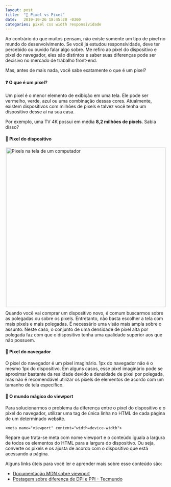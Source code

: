 ```yaml
---
layout: post
title:  "💢 Pixel vs Pixel"
date:   2019-10-26 18:45:20 -0300
categories: pixel css width responsividade
---
```

Ao contrário do que muitos pensam, não existe somente um tipo de pixel no mundo do desenvolvimento. Se você já estudou responsividade, deve ter percebido ou ouvido falar algo sobre. Me refiro ao pixel do dispositivo e pixel do navegador, eles são distintos e saber suas diferenças pode ser decisivo no mercado de trabalho front-end.

Mas, antes de mais nada, você sabe exatamente o que é um pixel?

#### :question: O que é um pixel?
Um pixel é o menor elemento de exibição em uma tela. Ele pode ser vermelho, verde, azul ou uma combinação dessas cores. Atualmente, existem dispositivos com milhões de pixels e talvez você tenha um dispositivo desse aí na sua casa.

Por exemplo, uma TV 4K possui em média **8,2 milhões de pixels**. Sabia disso?

#### :iphone: Pixel do dispositivo
<img alt="Pixels na tela de um computador" style="width: 500px; display: block; margin: 0 auto; margin-bottom: 10px" src="https://upload.wikimedia.org/wikipedia/commons/6/6d/PixelsLCDMonitor.JPG">
Quando você vai comprar um dispositivo novo, é comum buscarmos sobre as polegadas ou sobre os pixels. Entretanto, não basta escolher a tela com mais pixels e mais polegadas. É necessário uma visão mais ampla sobre o assunto. Neste caso, o conjunto de uma densidade de pixel alta por polegada faz com que o dispositivo tenha uma qualidade superior aos que não possuem.

#### :ship: Pixel do navegador
O pixel do navegador é um pixel imaginário. 1px do navegador não é o mesmo 1px do dispositivo. Em alguns casos, esse pixel imaginário pode se aproximar bastante da realidade devido a densidade de pixel por polegada, mas não é recomendável utilizar os pixels de elementos de acordo com um tamanho de tela específico.

#### :rainbow: O mundo mágico do viewport
Para solucionarmos o problema da diferença entre o pixel do dispositivo e o pixel do navegador, utilizar uma tag de única linha no HTML de cada página de um determinado website.

``<meta name="viewport" content="width=device-width">``

Repare que trata-se meta com nome viewport e o conteúdo iguala a largura de todos os elementos do HTML para a largura do dispositivo. Ou seja, converte os pixels e os ajusta de acordo com o dispositivo que está acessando a página.

Alguns links úteis para você ler e aprender mais sobre esse conteúdo são:

* [Documentação MDN sobre viewport](https://developer.mozilla.org/pt-BR/docs/Mozilla/Mobile/Viewport_meta_tag)
* [Postagem sobre diferença de DPI e PPI - Tecmundo](https://www.tecmundo.com.br/pixel/60711-entenda-diferencas-entre-ppi-o-dpi.htm)